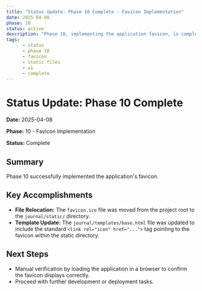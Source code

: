 ```yaml
---
title: "Status Update: Phase 10 Complete - Favicon Implementation"
date: 2025-04-08
phase: 10
status: active
description: "Phase 10, implementing the application favicon, is complete. The favicon.ico file was moved to the static directory and linked in the base template."
tags:
      - status
      - phase 10
      - favicon
      - static files
      - ui
      - complete
---
```


# Status Update: Phase 10 Complete

**Date:** 2025-04-08

**Phase:** 10 - Favicon Implementation

**Status:** Complete

## Summary

Phase 10 successfully implemented the application's favicon.

## Key Accomplishments

-   **File Relocation:** The `favicon.ico` file was moved from the project root to the `journal/static/` directory.
-   **Template Update:** The `journal/templates/base.html` file was updated to include the standard `<link rel="icon" href="...">` tag pointing to the favicon within the static directory.

## Next Steps

-   Manual verification by loading the application in a browser to confirm the favicon displays correctly.
-   Proceed with further development or deployment tasks.
